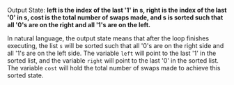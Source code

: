 Output State: **left is the index of the last '1' in s, right is the index of the last '0' in s, cost is the total number of swaps made, and s is sorted such that all '0's are on the right and all '1's are on the left.**

In natural language, the output state means that after the loop finishes executing, the list `s` will be sorted such that all '0's are on the right side and all '1's are on the left side. The variable `left` will point to the last '1' in the sorted list, and the variable `right` will point to the last '0' in the sorted list. The variable `cost` will hold the total number of swaps made to achieve this sorted state.